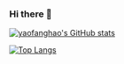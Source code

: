 ### Hi there 👋

[![yaofanghao's GitHub stats](https://github-readme-stats.vercel.app/api?username=yaofanghao)](https://github.com/anuraghazra/github-readme-stats&show_icons=true&theme=onedark)

[![Top Langs](https://github-readme-stats.vercel.app/api/top-langs/?username=anuraghazra)](https://github.com/anuraghazra/github-readme-stats)
